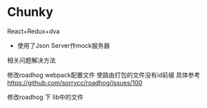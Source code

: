# Chunky
React+Redux+dva

* 使用了Json Server作mock服务器





相关问题解决方法

修改roadhog webpack配置文件 使路由打包的文件没有id前缀
具体参考 https://github.com/sorrycc/roadhog/issues/100

修改roadhog 下 lib中的文件